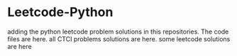 # Leetcode-Python
adding the python leetcode problem solutions in this repositories. 
The code files are here.
all CTCI problems solutions are here.
some leetcode solutions are here























































































































































































































































































































































































































































































































































































































































































































































































































































































































































































































































